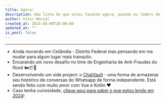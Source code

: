 ```yaml
---
title: Agora!
description: Uma lista do que estou fazendo agora, quando eu lembro de atualizar.
author: Vítor Marçal
created_at: 2024-04-09T20:06:00
updated_at: ""
is_post: false
---
```

---
*   Ainda morando em Ceilândia - Distrito Federal mas pensando em me mudar para algum lugar mais tranquilo.
*   Encarando um novo desafio no time de Engenharia de Anti-Fraudes do Ifood 🏍️📦🍛 
*   Desenvolvendo um side project: o [ChatVault](https://github.com/vitormarcal/chatvault) - uma forma de armazenar seu histórico de conversas do Whatsapp de forma independente. Está sendo feito com muito amor com Vue e Kotlin ❤️
*   Caso tenha curiosidade, [clique aqui para saber o que estou lendo em 2024](https://www.marcal.dev/leituras-de-2024/)!